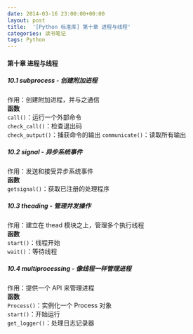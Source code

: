```yaml
---
date: 2014-03-16 23:00:00+00:00
layout: post
title:  '[Python 标准库] 第十章 进程与线程'
categories: 读书笔记
tags: Python
---
```


#### 第十章 进程与线程

##### 10.1 subprocess - 创建附加进程
作用：创建附加进程，并与之通信  
**函数**  
`call()`：运行一个外部命令  
`check_call()`：检查退出码  
`check_output()`：捕获命令的输出 
`communicate()`：读取所有输出  

##### 10.2 signal - 异步系统事件
作用：发送和接受异步系统事件  
**函数**  
`getsignal()`：获取已注册的处理程序  

##### 10.3 theading - 管理并发操作
作用：建立在 thead 模块之上，管理多个执行线程  
**函数**  
`start()`：线程开始  
`wait()`：等待线程  

##### 10.4 multiprocessing - 像线程一样管理进程
作用：提供一个 API 来管理进程  
**函数**  
`Process()`：实例化一个 Process 对象  
`start()`：开始运行  
`get_logger()`：处理日志记录器  
